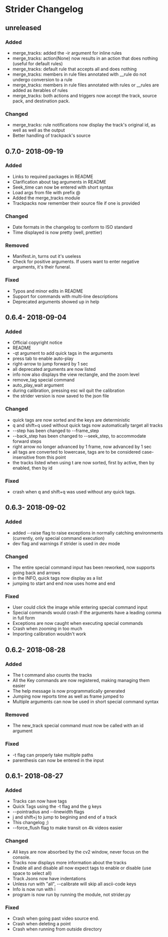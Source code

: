 # Strider Changelog
## unreleased
### Added
* merge_tracks: added the -ir argument for inline rules
* merge_tracks: action(None) now results in an action that does nothing (useful for default rules)
* merge_tracks: default rule that accepts all and does nothing
* merge_tracks: members in rule files annotated with __rule do not undergo conversion to a rule
* merge_tracks: members in rule files annotated with rules or __rules are added as iterables of rules
* merge_tracks: both actions and triggers now accept the track, source pack, and destination pack.
### Changed
* merge_tracks: rule notifications now display the track's original id, as well as well as the output
* Better handling of trackpack's source

## 0.7.0- 2018-09-19 
### Added
* Links to required packages in README
* Clarification about tag arguments in README 
* Seek_time can now be entered with short syntax
* Load args from file with prefix @
* Added the merge_tracks module
* Trackpacks now remember their source file if one is provided
### Changed
* Date formats in the changelog to conform to ISO standard
* Time displayed is now pretty (well, prettier)
### Removed
* Manifest.in, turns out it's useless
* Check for positive arguments. If users want to enter negative arguments, it's their funeral.
### Fixed
* Typos and minor edits in README
* Support for commands with multi-line descriptions
* Deprecated arguments showed up in help

## 0.6.4- 2018-09-04
### Added
* Official copyright notice
* README
* -qt argument to add quick tags in the arguments
* press tab to enable auto-play
* right-arrow to jump forward by 1 sec
* all deprecated arguments are now listed
* info now also displays the view rectangle, and the zoom level
* remove_tag special command
* auto_play_wait argument
* during calibration, pressing esc wil quit the calibration
* the strider version is now saved to the json file
### Changed
* quick tags are now sorted and the keys are deterministic
* q and shift+q used without quick tags now automatically target all tracks
* --step has been changed to --frame_step
* --back_step has been changed to --seek_step, to accommodate forward steps
* right arrow no longer advanced by 1 frame, now advanced by 1 sec
* all tags are converted to lowercase, tags are to be considered case-insensitive from this point
* the tracks listed when using t are now sorted, first by active, then by enabled, then by id
### Fixed
* crash when q and shift+q was used without any quick tags.

## 0.6.3- 2018-09-02
### Added
* added --raise flag to raise exceptions in normally catching environments (currently, only special command execution)
* dev flag and warnings if strider is used in dev mode
### Changed
* The entire special command input has been reworked, now supports going back and arrows 
* in the INFO, quick tags now display as a list
* jumping to start and end now uses home and end
### Fixed
* User could click the image while entering special command input
* Special commands would crash if the arguments have a leading comma in full form
* Exceptions are now caught when executing special commands  
* Crash when zooming in too much
* Importing calibration wouldn't work

## 0.6.2- 2018-08-28
### Added
* The t command also counts the tracks
* All the Key commands are now registered, making managing them easier
* The help message is now programmatically generated
* Jumping now reports time as well as frame jumped to
* Multiple arguments can now be used in short special command syntax 
### Removed
* The new_track special command must now be called with an id argument
### Fixed
* -t flag can properly take multiple paths
* parenthesis can now be entered in the input

## 0.6.1- 2018-08-27
### Added
* Tracks can now have tags
* Quick Tags using the -t flag and the g keys
* --pointradius and --linewidth flags
* j and shift+j to jump to begining and end of a track
* This changelog ;)
* --force_flush flag to make transit on 4k videos easier
### Changed
* All keys are now absorbed by the cv2 window, never focus on the console.
* Tracks now displays more information about the tracks
* Enable all and disable all now expect tags to enable or disable (use space to select all)
* Track Jsons now have indentations
* Unless run with "all", --calibrate will skip all ascii-code keys
* Info is now run with i
* program is now run by running the module, not strider.py 
### Fixed
* Crash when going past video source end.
* Crash when deleting a point
* Crash when running from outside directory
